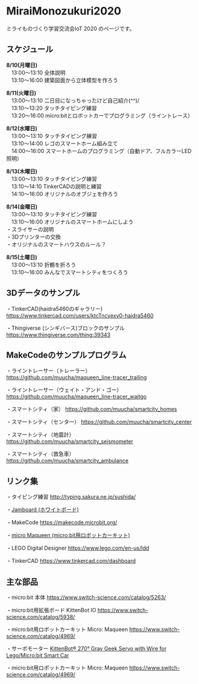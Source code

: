 # MiraiMonozukuri2020
ミライものづくり学習交流会IoT 2020 のページです。
  
  
## スケジュール

**8/10(月曜日)**  
　13:00～13:10 全体説明  
　13:10～16:00 建築図面から立体模型を作ろう  

**8/11(火曜日)**  
　13:00～13:10 二日目になっちゃったけど自己紹介(^^)/  
　13:10～13:20 タッチタイピング練習  
　13:20～16:00 micro:bitとロボットカーでプログラミング（ライントレース）  

**8/12(水曜日)**  
　13:00～13:10 タッチタイピング練習  
　13:10～14:00 レゴのスマートホーム組み立て  
　14:00～16:00 スマートホームのプログラミング（自動ドア、フルカラーLED照明）  

**8/13(木曜日)**  
　13:00～13:10 タッチタイピング練習  
　13:10～14:10 TinkerCADの説明と練習  
　14:10～16:00 オリジナルのオブジェを作ろう  

**8/14(金曜日)**  
　13:00～13:10 タッチタイピング練習  
　13:10～16:00 オリジナルのスマートホームにしよう  
    ・スライサーの説明  
    ・3Dプリンターの交換  
    ・オリジナルのスマートハウスのルール？  

**8/15(土曜日)**  
　13:00～13:10 折鶴を折ろう    
　13:10～16:00 みんなでスマートシティをつくろう  
  
  
## 3Dデータのサンプル

・TinkerCAD(haidra5460のギャラリー)
 https://www.tinkercad.com/users/ktcTncyexy0-haidra5460

・Thingiverse (シンギバース)ブロックのサンプル
 https://www.thingiverse.com/thing:39343
 

## MakeCodeのサンプルプログラム

・ライントレーサー（トレーラー）
https://github.com/muucha/maqueen_line-tracer_trailing

・ライントレーサー（ウェイト・アンド・ゴー）
https://github.com/muucha/maqueen_line-tracer_waitgo

・スマートシティ（家）
https://github.com/muucha/smartcity_homes

・スマートシティ（センター）
https://github.com/muucha/smartcity_center

・スマートシティ（地震計）
https://github.com/muucha/smartcity_seismometer

・スマートシティ（救急車）
https://github.com/muucha/smartcity_ambulance


## リンク集

・タイピング練習
 http://typing.sakura.ne.jp/sushida/

・[Jamboard (ホワイトボード)](https://jamboard.google.com/d/1jyDcFfQWpC7PTt6zrAg4JtMCOpiCWvaiwmTHu4tJ-ls/edit?usp=sharing)

・MakeCode
 https://makecode.microbit.org/
 
・[micro Maqueen (micro:bit用ロボットカーキット)](https://wiki.dfrobot.com/micro_Maqueen_for_micro_bit_SKU_ROB0148-E)

・LEGO Digital Designer
 https://www.lego.com/en-us/ldd

・TinkerCAD
 https://www.tinkercad.com/dashboard


## 主な部品
・micro:bit 本体
https://www.switch-science.com/catalog/5263/  

・micro:bit用拡張ボード KittenBot IO
https://www.switch-science.com/catalog/5938/  

・micro:bit用ロボットカーキット Micro: Maqueen
https://www.switch-science.com/catalog/4969/  

・サーボモーター [KittenBot® 270° Gray Geek Servo with Wire for Lego/Micro:bit Smart Car](https://www.banggood.com/KittenBot-4Pcs-270-Gray-Geek-Servo-with-Wire-for-LegoMicrobit-Smart-Car-p-1325386.html?gmcCountry=JP&currency=JPY&createTmp=1&utm_source=googleshopping&utm_medium=cpc_bgs&utm_content=lijing&utm_campaign=ssc-jp-all-0609&ad_id=440535869749&gclid=CjwKCAjwj975BRBUEiwA4whRB-Chi57sudVLtwmUfz4t1kzbYXy1FMhvWO1Cl5oyssng4_F3mQiE9RoCGRkQAvD_BwE&cur_warehouse=CN)  

・micro:bit用ロボットカーキット Micro: Maqueen
https://www.switch-science.com/catalog/4969/  

